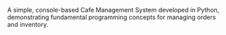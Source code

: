 A simple, console-based Cafe Management System developed in Python, demonstrating fundamental programming concepts for managing orders and inventory.
